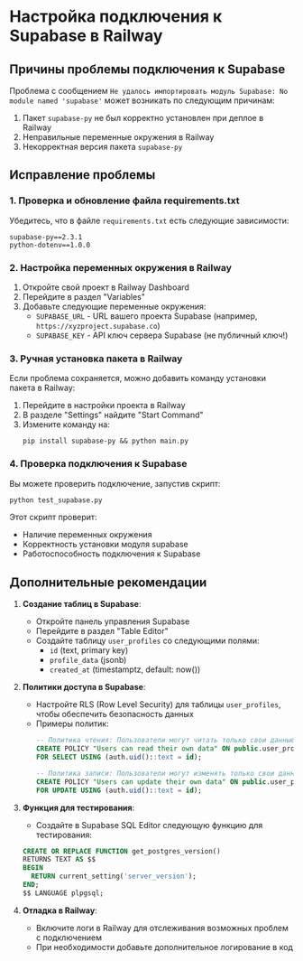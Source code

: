 # Настройка подключения к Supabase в Railway

## Причины проблемы подключения к Supabase

Проблема с сообщением `Не удалось импортировать модуль Supabase: No module named 'supabase'` может возникать по следующим причинам:

1. Пакет `supabase-py` не был корректно установлен при деплое в Railway
2. Неправильные переменные окружения в Railway
3. Некорректная версия пакета `supabase-py`

## Исправление проблемы

### 1. Проверка и обновление файла requirements.txt

Убедитесь, что в файле `requirements.txt` есть следующие зависимости:

```
supabase-py==2.3.1
python-dotenv==1.0.0
```

### 2. Настройка переменных окружения в Railway

1. Откройте свой проект в Railway Dashboard
2. Перейдите в раздел "Variables"
3. Добавьте следующие переменные окружения:
   - `SUPABASE_URL` - URL вашего проекта Supabase (например, `https://xyzproject.supabase.co`)
   - `SUPABASE_KEY` - API ключ сервера Supabase (не публичный ключ!)

### 3. Ручная установка пакета в Railway

Если проблема сохраняется, можно добавить команду установки пакета в Railway:

1. Перейдите в настройки проекта в Railway
2. В разделе "Settings" найдите "Start Command"
3. Измените команду на:
   ```
   pip install supabase-py && python main.py
   ```

### 4. Проверка подключения к Supabase

Вы можете проверить подключение, запустив скрипт:

```bash
python test_supabase.py
```

Этот скрипт проверит:
- Наличие переменных окружения
- Корректность установки модуля supabase
- Работоспособность подключения к Supabase

## Дополнительные рекомендации

1. **Создание таблиц в Supabase**:
   - Откройте панель управления Supabase
   - Перейдите в раздел "Table Editor"
   - Создайте таблицу `user_profiles` со следующими полями:
     - `id` (text, primary key)
     - `profile_data` (jsonb)
     - `created_at` (timestamptz, default: now())

2. **Политики доступа в Supabase**:
   - Настройте RLS (Row Level Security) для таблицы `user_profiles`, чтобы обеспечить безопасность данных
   - Примеры политик:
     ```sql
     -- Политика чтения: Пользователи могут читать только свои данные
     CREATE POLICY "Users can read their own data" ON public.user_profiles
     FOR SELECT USING (auth.uid()::text = id);
     
     -- Политика записи: Пользователи могут изменять только свои данные
     CREATE POLICY "Users can update their own data" ON public.user_profiles
     FOR UPDATE USING (auth.uid()::text = id);
     ```

3. **Функция для тестирования**:
   - Создайте в Supabase SQL Editor следующую функцию для тестирования:
   ```sql
   CREATE OR REPLACE FUNCTION get_postgres_version()
   RETURNS TEXT AS $$
   BEGIN
     RETURN current_setting('server_version');
   END;
   $$ LANGUAGE plpgsql;
   ```

4. **Отладка в Railway**:
   - Включите логи в Railway для отслеживания возможных проблем с подключением
   - При необходимости добавьте дополнительное логирование в код 